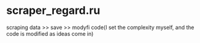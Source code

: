 # scraper_regard.ru
 

scraping data >> save >> modyfi code(I set the complexity myself, and the code is modified as ideas come in)
